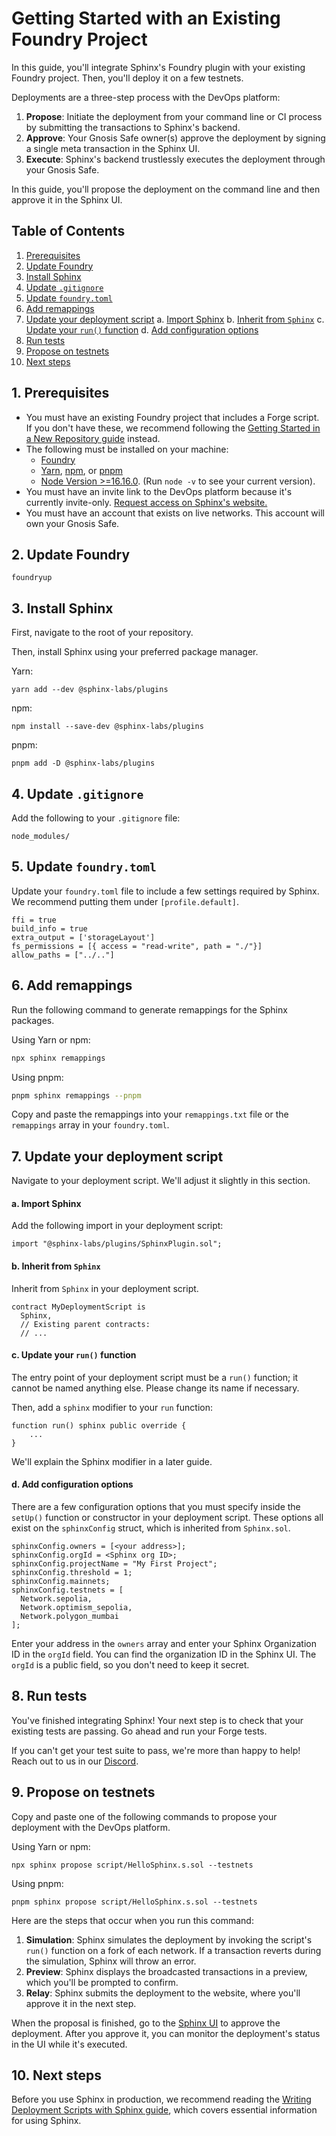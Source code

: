 # Getting Started with an Existing Foundry Project

In this guide, you'll integrate Sphinx's Foundry plugin with your existing Foundry project. Then, you'll deploy it on a few testnets.

Deployments are a three-step process with the DevOps platform:

1. **Propose**: Initiate the deployment from your command line or CI process by submitting the transactions to Sphinx's backend.
2. **Approve**: Your Gnosis Safe owner(s) approve the deployment by signing a single meta transaction in the Sphinx UI.
3. **Execute**: Sphinx's backend trustlessly executes the deployment through your Gnosis Safe.

In this guide, you'll propose the deployment on the command line and then approve it in the Sphinx UI.

## Table of Contents

1. [Prerequisites](#1-prerequisites)
2. [Update Foundry](#2-update-foundry)
3. [Install Sphinx](#3-install-sphinx)
4. [Update `.gitignore`](#4-update-gitignore)
5. [Update `foundry.toml`](#5-update-foundrytoml)
6. [Add remappings](#6-add-remappings)
7. [Update your deployment script](#7-update-your-deployment-script)
  a. [Import Sphinx](#a-import-sphinx)
  b. [Inherit from `Sphinx`](#b-inherit-from-sphinx)
  c. [Update your `run()` function](#c-update-your-run-function)
  d. [Add configuration options](#d-add-configuration-options)
8. [Run tests](#8-run-tests)
9. [Propose on testnets](#9-propose-on-testnets)
10. [Next steps](#10-next-steps)

## 1. Prerequisites

* You must have an existing Foundry project that includes a Forge script. If you don't have these, we recommend following the [Getting Started in a New Repository guide](https://github.com/sphinx-labs/sphinx/blob/main/docs/cli-quickstart.md) instead.
* The following must be installed on your machine:
  * [Foundry](https://book.getfoundry.sh/getting-started/installation)
  * [Yarn](https://classic.yarnpkg.com/lang/en/docs/install/), [npm](https://docs.npmjs.com/downloading-and-installing-node-js-and-npm), or [pnpm](https://pnpm.io/installation)
  * [Node Version >=16.16.0](https://nodejs.org/en/download). (Run `node -v` to see your current version).
* You must have an invite link to the DevOps platform because it's currently invite-only. [Request access on Sphinx's website.](https://sphinx.dev)
* You must have an account that exists on live networks. This account will own your Gnosis Safe.

## 2. Update Foundry

```
foundryup
```

## 3. Install Sphinx

First, navigate to the root of your repository.

Then, install Sphinx using your preferred package manager.

Yarn:
```
yarn add --dev @sphinx-labs/plugins
```

npm:
```
npm install --save-dev @sphinx-labs/plugins
```

pnpm:
```
pnpm add -D @sphinx-labs/plugins
```

## 4. Update `.gitignore`

Add the following to your `.gitignore` file:
```
node_modules/
```

## 5. Update `foundry.toml`

Update your `foundry.toml` file to include a few settings required by Sphinx. We recommend putting them under `[profile.default]`.

```
ffi = true
build_info = true
extra_output = ['storageLayout']
fs_permissions = [{ access = "read-write", path = "./"}]
allow_paths = ["../.."]
```

## 6. Add remappings

Run the following command to generate remappings for the Sphinx packages.

Using Yarn or npm:

```bash
npx sphinx remappings
```

Using pnpm:

```bash
pnpm sphinx remappings --pnpm
```

Copy and paste the remappings into your `remappings.txt` file or the `remappings` array in your `foundry.toml`.

## 7. Update your deployment script

Navigate to your deployment script. We'll adjust it slightly in this section.

#### a. Import Sphinx

Add the following import in your deployment script:

```sol
import "@sphinx-labs/plugins/SphinxPlugin.sol";
```

#### b. Inherit from `Sphinx`

Inherit from `Sphinx` in your deployment script.

```sol
contract MyDeploymentScript is
  Sphinx,
  // Existing parent contracts:
  // ...
```

#### c. Update your `run()` function

The entry point of your deployment script must be a `run()` function; it cannot be named anything else. Please change its name if necessary.

Then, add a `sphinx` modifier to your `run` function:

```sol
function run() sphinx public override {
    ...
}
```

We'll explain the Sphinx modifier in a later guide.

#### d. Add configuration options

There are a few configuration options that you must specify inside the `setUp()` function or constructor in your deployment script. These options all exist on the `sphinxConfig` struct, which is inherited from `Sphinx.sol`.

```sol
sphinxConfig.owners = [<your address>];
sphinxConfig.orgId = <Sphinx org ID>;
sphinxConfig.projectName = "My First Project";
sphinxConfig.threshold = 1;
sphinxConfig.mainnets;
sphinxConfig.testnets = [
  Network.sepolia,
  Network.optimism_sepolia,
  Network.polygon_mumbai
];
```

Enter your address in the `owners` array and enter your Sphinx Organization ID in the `orgId` field. You can find the organization ID in the Sphinx UI. The `orgId` is a public field, so you don't need to keep it secret.

## 8. Run tests

You've finished integrating Sphinx! Your next step is to check that your existing tests are passing. Go ahead and run your Forge tests.

If you can't get your test suite to pass, we're more than happy to help! Reach out to us in our [Discord](https://discord.gg/7Gc3DK33Np).

## 9. Propose on testnets

Copy and paste one of the following commands to propose your deployment with the DevOps platform.

Using Yarn or npm:

```
npx sphinx propose script/HelloSphinx.s.sol --testnets
```

Using pnpm:

```
pnpm sphinx propose script/HelloSphinx.s.sol --testnets
```

Here are the steps that occur when you run this command:
1. **Simulation**: Sphinx simulates the deployment by invoking the script's `run()` function on a fork of each network. If a transaction reverts during the simulation, Sphinx will throw an error.
2. **Preview**: Sphinx displays the broadcasted transactions in a preview, which you'll be prompted to confirm.
3. **Relay**: Sphinx submits the deployment to the website, where you'll approve it in the next step.

When the proposal is finished, go to the [Sphinx UI](https://sphinx.dev) to approve the deployment. After you approve it, you can monitor the deployment's status in the UI while it's executed.

## 10. Next steps

Before you use Sphinx in production, we recommend reading the [Writing Deployment Scripts with Sphinx guide](https://github.com/sphinx-labs/sphinx/blob/main/docs/writing-scripts.md), which covers essential information for using Sphinx.
